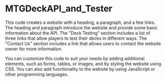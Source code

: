 # MTGDeckAPI_and_Tester

This code creates a website with a heading, a paragraph, and a few links. The heading and paragraph introduce the website and provide some basic information about the API. The "Deck Testing" section includes a list of three links that allow players to test their decks in different ways. The "Contact Us" section includes a link that allows users to contact the website owner for more information.

You can customize this code to suit your needs by adding additional elements, such as forms, tables, or images, and by styling the website using CSS. You can also add functionality to the website by using JavaScript or other programming languages.
